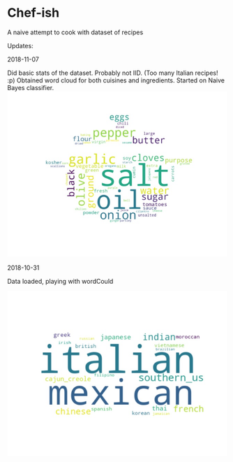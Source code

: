 # Chef-ish
A naive attempt to cook with dataset of recipes

Updates:

2018-11-07

Did basic stats of the dataset. 
Probably not IID. (Too many Italian recipes! :p) 
Obtained word cloud for both cuisines and ingredients. 
Started on Naive Bayes classifier.
![](figs/ingredient-cloud.jpg)

2018-10-31

Data loaded, playing with wordCould

![](figs/cuisine-cloud.jpg)
